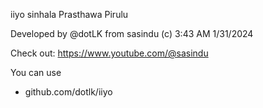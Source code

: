 ﻿iiyo sinhala Prasthawa Pirulu

Developed by @dotLK from sasindu (c) 3:43 AM 1/31/2024


Check out: https://www.youtube.com/@sasindu

You can use

* github.com/dotlk/iiyo